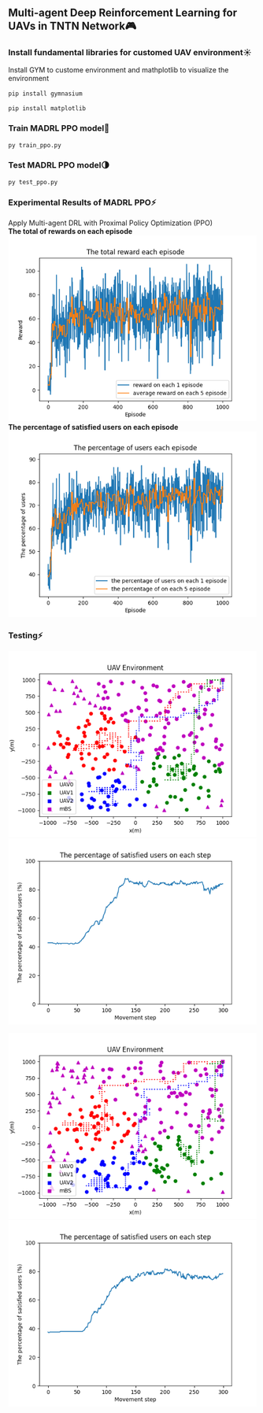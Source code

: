 ## Multi-agent Deep Reinforcement Learning for UAVs in TNTN Network🎮
### Install fundamental libraries for customed UAV environment☀️
Install GYM to custome environment and mathplotlib to visualize the environment
~~~
pip install gymnasium 
~~~
~~~
pip install matplotlib
~~~
### Train MADRL PPO model🤖
~~~
py train_ppo.py 
~~~
### Test MADRL PPO model🌗
~~~
py test_ppo.py 
~~~
### Experimental Results of MADRL PPO⚡️
Apply Multi-agent DRL with Proximal Policy Optimization (PPO)
<br> **The total of rewards on each episode** <br>
![fig1](images/result_reward.png)
<br> **The percentage of satisfied users on each episode** <br>
![fig2](images/result_user.png)

### Testing⚡️
![fig3](images/result.png)
![fig4](images/result_step.png)

![fig3](images/result1.png)
![fig4](images/result_step1.png)



